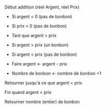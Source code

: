 Début addition (réel Argent, réel Prix)

+ Si argent < 0   (pas de bonbon)
+ Si prix < 0   (pas de bonbon)

+ Tant que argent > prix
+ Si argent > prix     (un bonbon)
+ Si argent < prix     (pas de bonbon)

+ Faire argent ← argent - prix
+ Nombre de bonbon ← nombre de bonbon +1
  
Retourner jusqu'à ce que argent < prix

Fin quand argent < prix

Retourner nombre (entier) de bonbon

